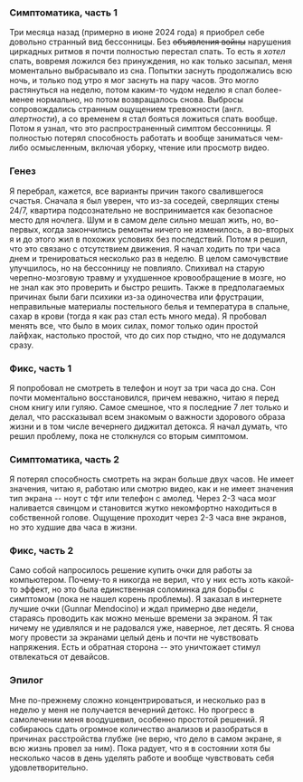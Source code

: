 ### Симптоматика, часть 1
Три месяца назад (примерно в июне 2024 года) я приобрел себе довольно странный вид бессонницы. Без ~~объявления войны~~ нарушения циркадных ритмов я почти полностью перестал спать. То есть я *хотел* спать, вовремя ложился без принуждения, но как только засыпал, меня моментально выбрасывало из сна. Попытки заснуть продолжались всю ночь, и только под утро я мог заснуть на пару часов. Это могло растянуться на неделю, потом каким-то чудом неделю я спал более-менее нормально, но потом возвращалось снова.
Выбросы сопровождались странным ощущением тревожности (англ. *алертности*), а со временем я стал бояться ложиться спать вообще. Потом я узнал, что это распространенный симптом бессонницы.
Я полностью потерял способность работать и вообще заниматься чем-либо осмысленным, включая уборку, чтение или просмотр видео. 

### Генез
Я перебрал, кажется, все варианты причин такого свалившегося счастья.
Сначала я был уверен, что из-за соседей, сверлящих стены 24/7, квартира подсознательно не воспринимается как безопасное место для ночлега. Шум и в самом деле сильно мешал жить, но, во-первых, когда закончились ремонты ничего не изменилось, а во-вторых я и до этого жил в похожих условиях без последствий.
Потом я решил, что это связано с отсутствием движения. Я начал ходить по три часа днем и тренироваться несколько раз в неделю. В целом самочувствие улучшилось, но на бессонницу не повлияло.
Спихивал на старую черепно-мозговую травму и ухудшенное кровообращение в мозге, но не знал как это проверить и быстро решить. Также в предполагаемых причинах были баги психики из-за одиночества или фрустрации, неправильные материалы постельного белья и температура в спальне, сахар в крови (тогда я как раз стал есть много меда). Я пробовал менять все, что было в моих силах, помог только один простой лайфхак, настолько простой, что до сих пор стыдно, что не додумался сразу.

### Фикс, часть 1
Я попробовал не смотреть в телефон и ноут за три часа до сна. Сон почти моментально восстановился, причем неважно, читаю я перед сном книгу или гуляю. 
Самое смешное, что я последние 7 лет только и делал, что рассказывал всем знакомым о важности здорового образа жизни и в том числе вечернего диджитал детокса.
Я начал думать, что решил проблему, пока не столкнулся со вторым симптомом.

### Симптоматика, часть 2
Я потерял способность смотреть на экран больше двух часов. Не имеет значения, читаю я, работаю или смотрю видео, как и не имеет значения тип экрана -- ноут с тфт или телефон с амолед. Через 2-3 часа мозг наливается свинцом и становится жутко некомфортно находиться в собственной голове. Ощущение проходит через 2-3 часа вне экранов, но это худшие два часа в жизни. 

### Фикс, часть 2
Само собой напросилось решение купить очки для работы за компьютером. Почему-то я никогда не верил, что у них есть хоть какой-то эффект, но это была единственная соломинка для борьбы с симптомом (пока не нашел корень проблемы). Я заказал в интернете лучшие очки (Gunnar Mendocino) и ждал примерно две недели, стараясь проводить как можно меньше времени за экраном. 
Я так ничему не удивлялся и не радовался уже, наверное, лет десять. Я снова могу провести за экранами целый день и почти не чувствовать напряжения. Есть и обратная сторона -- это уничтожает стимул отвлекаться от девайсов.

### Эпилог
Мне по-прежнему сложно концентрироваться, и несколько раз в неделю у меня не получается вечерний детокс. Но прогресс в самолечении меня воодушевил, особенно простотой решений. Я собираюсь сдать огромное количество анализов и разобраться в причинах расстройства глубже (не верю, что дело в самом экране, я всю жизнь провел за ним). Пока радует, что я в состоянии хотя бы несколько часов в день уделять работе и вообще чувствовать себя удовлетворительно. 